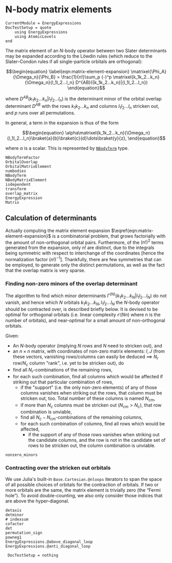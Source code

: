 # N-body matrix elements

```@meta
CurrentModule = EnergyExpressions
DocTestSetup = quote
    using EnergyExpressions
    using AtomicLevels
end
```

The matrix element of an $N$-body operator between two Slater
determinants may be expanded according to the Löwdin rules (which
reduce to the Slater–Condon rules if all single-particle orbitals are
orthogonal):

$$\begin{equation}
\label{eqn:matrix-element-expansion}
\matrixel{\Phi_A}{\Omega_n}{\Phi_B} =
\frac{1}{n!}\sum_p (-)^p
\matrixel{k_1k_2...k_n}{\Omega_n}{l_1l_2...l_n}
D^{AB}({k_1k_2...k_n}|{l_1l_2...l_n})
\end{equation}$$

where $D^{AB}({k_1k_2...k_n}|{l_1l_2...l_n})$ is the determinant minor
of the orbital overlap determinant $D^{AB}$ with the rows
${k_1k_2...k_n}$ and columns ${l_1l_2...l_n}$ stricken out, and $p$
runs over all permutations.

In general, a term in the expansion is thus of the form

$$\begin{equation}
\alpha\matrixel{k_1k_2...k_n}{\Omega_n}{l_1l_2...l_n}\braket{a}{b}\braket{c}{d}\dots\braket{y}{z},
\end{equation}$$

where $\alpha$ is a scalar. This is represented by [`NBodyTerm`](@ref) type.

```@docs
NBodyTermFactor
OrbitalOverlap
OrbitalMatrixElement
numbodies
NBodyTerm
NBodyMatrixElement
isdependent
transform
overlap_matrix
EnergyExpression
Matrix
```

## Calculation of determinants

Actually computing the matrix element expansion
$\eqref{eqn:matrix-element-expansion}$ is a combinatorial problem,
that grows factorially with the amount of non-orthogonal orbital
pairs. Furthermore, of the $(n!)^2$ terms generated from the
expansion, only $n!$ are distinct, due to the integrals being
symmetric with respect to interchange of the coordinates [hence the
normalization factor $(n!)^{-1}$]. Thankfully, there are few
symmetries that can be employed, to generate only the distinct
permutations, as well as the fact that the overlap matrix is very
sparse.

### Finding non-zero minors of the overlap determinant

The algorithm to find which minor determinants
$\Gamma^{(N)}(k_1k_2...k_N|l_1l_2...l_N)$ do not vanish, and hence
which $N$ orbitals $k_1k_2...k_N,l_1l_2...l_N$ the $N$-body operator
should be contracted over, is described briefly below. It is devised
to be optimal for orthogonal orbitals (i.e. linear complexity
$\mathcal{O}(Nn)$ where $n$ is the number of orbitals), and
near-optimal for a small amount of non-orthogonal orbitals.

Given:
- An $N$-body operator (implying $N$ rows and $N$ need to
  stricken out), and
- an $n\times n$ matrix, with coordinates of non-zero matrix
  elements: $I,J$ (from these vectors, vanishing rows/columns can
  easily be deduced $\implies$ $N_r$ row/$N_c$ column "rank",
  i.e. yet to be stricken out),
do
- find all $N_r$-combinations of the remaining rows,
- for each such combination, find all columns which would be
  affected if striking out that particular combination of rows,
  - if the "support" (i.e. the only non-zero elements) of any of those
    columns vanishes when striking out the rows, that column must be
    stricken out, too. Total number of these columns is named
    $N_{cm}$,
  - if more than $N_c$ columns must be stricken out ($N_{cm}>N_c$), that
    row combination is unviable,
  - find all $N_c - N_{cm}$-combinations of the remaining columns,
  - for each such combination of columns, find all rows which would be
    affected,
    - if the support of any of those rows vanishes when striking out the
      candidate columns, and the row is not in the candidate set of rows
      to be stricken out, the column combination is unviable.

```@docs
nonzero_minors
```

### Contracting over the stricken out orbitals

We use Julia's built-in `Base.Cartesian.@nloops` iterators to span the
space of all possible choices of orbitals for the contraction of
orbitals. If two or more orbitals are the same, the matrix element is
trivially zero (the “Fermi hole”). To avoid double-counting, we also
only consider those indices that are above the hyper-diagonal.

```@docs
detaxis
detminor
# indexsum
cofactor
det
permutation_sign
powneg1
EnergyExpressions.@above_diagonal_loop
EnergyExpressions.@anti_diagonal_loop
```

```@meta
 DocTestSetup = nothing
```

